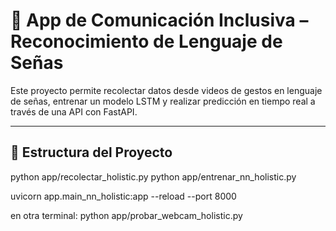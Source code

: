 # 🤟 App de Comunicación Inclusiva – Reconocimiento de Lenguaje de Señas

Este proyecto permite recolectar datos desde videos de gestos en lenguaje de señas, entrenar un modelo LSTM y realizar predicción en tiempo real a través de una API con FastAPI.

---

## 📁 Estructura del Proyecto

python app/recolectar_holistic.py
python app/entrenar_nn_holistic.py

uvicorn app.main_nn_holistic:app --reload --port 8000

en otra terminal:
python app/probar_webcam_holistic.py